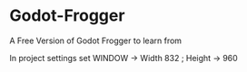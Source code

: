 # Godot-Frogger 
A Free Version of Godot Frogger to learn from

In project settings set WINDOW -> Width 832 ; Height -> 960
